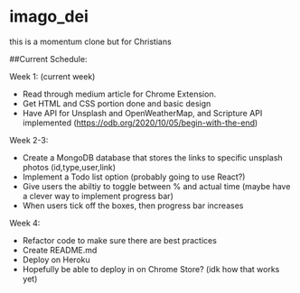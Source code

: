 # imago_dei
this is a momentum clone but for Christians

##Current Schedule:

Week 1: (current week)
- Read through medium article for Chrome Extension. 
- Get HTML and CSS portion done and basic design 
- Have API for Unsplash and OpenWeatherMap, and Scripture API implemented (https://odb.org/2020/10/05/begin-with-the-end)

Week 2-3:
- Create a MongoDB database that stores the links to specific unsplash photos (id,type,user,link)
- Implement a Todo list option (probably going to use React?)
- Give users the abiltiy to toggle between % and actual time (maybe have a clever way to implement progress bar)
- When users tick off the boxes, then progress bar increases

Week 4: 
- Refactor code to make sure there are best practices
- Create README.md
- Deploy on Heroku
- Hopefully be able to deploy in on Chrome Store? (idk how that works yet)




